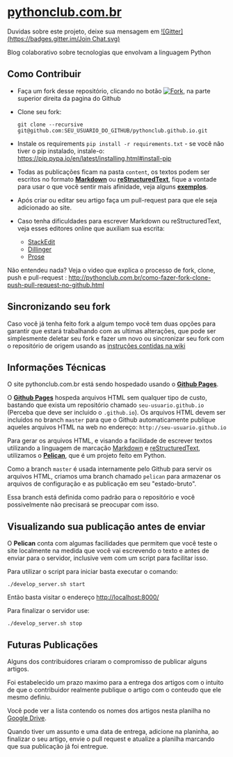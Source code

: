 [pythonclub.com.br][0]
======================
Duvidas sobre este projeto, deixe sua mensagem em [![Gitter](https://badges.gitter.im/Join Chat.svg)](https://gitter.im/pythonclub/pythonclub.github.io?utm_source=badge&utm_medium=badge&utm_campaign=pr-badge&utm_content=badge)

Blog colaborativo sobre tecnologias que envolvam a linguagem Python


Como Contribuir
---------------

* Faça um fork desse repositório, clicando no botão [![Fork][14]][15], na parte superior direita da pagina do Github
* Clone seu fork:

    ``git clone --recursive git@github.com:SEU_USUARIO_DO_GITHUB/pythonclub.github.io.git``

* Instale os requirements ``pip install -r requirements.txt`` - se você não tiver o pip instalado, instale-o: https://pip.pypa.io/en/latest/installing.html#install-pip
* Todas as publicações ficam na pasta ``content``, os textos podem ser escritos
  no formato **[Markdown][4]** ou **[reStructuredText][5]**, fique a vontade
  para usar o que você sentir mais afinidade, veja alguns **[exemplos][6]**.
* Após criar ou editar seu artigo faça um pull-request para que ele seja
  adicionado ao site.
* Caso tenha dificuldades para escrever Markdown ou reStructuredText, veja esses editores online que auxiliam sua escrita: 
  * [StackEdit][8]
  * [Dillinger][9]
  * [Prose][10]

Não entendeu nada? Veja o video que explica o processo de fork, clone, push e pull-request : http://pythonclub.com.br/como-fazer-fork-clone-push-pull-request-no-github.html
 

Sincronizando seu fork
----------------------

Caso você já tenha feito fork a algum tempo você tem duas opções para garantir que
estará trabalhando com as ultimas alterações, que pode ser simplesmente deletar
seu fork e fazer um novo ou sincronizar seu fork com o repositório de origem
usando as [instruções contidas na wiki][11]



Informações Técnicas
--------------------

O site pythonclub.com.br está sendo hospedado usando o **[Github Pages][1]**.

O **[Github Pages][1]** hospeda arquivos HTML sem qualquer tipo de custo, bastando 
que exista um repositório chamado ``seu-usuario.github.io`` 
(Perceba que deve ser incluido o ``.github.io``).
Os arquivos HTML devem ser incluidos no branch ``master`` para que o Github automaticamente
publique aqueles arquivos HTML na web no endereço: ``http://seu-usuario.github.io``


Para gerar os arquivos HTML, e visando a facilidade de escrever textos utilizando
a linguagem de marcação [Markdown][11] e [reStructuredText][12], 
utilizamos o **[Pelican][2]**, que é um projeto feito em Python.

Como a branch ``master`` é usada internamente pelo Github para servir os
arquivos HTML, criamos uma branch chamado ``pelican`` para armazenar os arquivos
de configuração e as publicação em seu "estado-bruto".

Essa branch está definida
como padrão para o repositório e você possivelmente não precisará se preocupar
com isso.


Visualizando sua publicação antes de enviar
-------------------------------------------

O **Pelican** conta com algumas facilidades que permitem que você teste o site
localmente na medida que você vai escrevendo o texto e antes de enviar para o
servidor, inclusive vem com um script para facilitar isso.

Para utilizar o script para iniciar basta
executar o comando:

``./develop_server.sh start``

Então basta visitar o endereço [http://localhost:8000/][3]

Para finalizar o servidor use:

``./develop_server.sh stop``

Futuras Publicações
-------------------

Alguns dos contribuidores criaram o compromisso de publicar alguns artigos.

Foi estabelecido um prazo maximo para a entrega dos artigos com o intuito de que o contribuidor realmente publique o artigo com o conteudo que ele mesmo definiu.

Você pode ver a lista contendo os nomes dos artigos nesta planilha no [Google Drive][7].

Quando tiver um assunto e uma data de entrega, adicione na planinha, ao finalizar o seu artigo, envie o pull request e atualize a planilha marcando que sua publicação já foi entregue.


[0]: http://pythonclub.com.br/
[1]: https://pages.github.com/
[2]: http://docs.getpelican.com/en/3.3.0/
[3]: http://localhost:8000/
[4]: https://guides.github.com/features/mastering-markdown/
[5]: http://docutils.sourceforge.net/docs/user/rst/quickref.html
[6]: https://github.com/pythonclub/pythonclub.github.io/tree/pelican/exemplos
[7]: https://docs.google.com/spreadsheets/d/1sddA5pa5LcssPvibBYOHUujyfRpmL1zKw_-MSn784Tg/edit#gid=0
[8]: https://stackedit-beta.herokuapp.com/ 
[9]: http://dillinger.io/
[10]: http://prose.io/
[11]: https://github.com/pythonclub/pythonclub.github.io/wiki/Sincronizando-seu-fork-com-o-reposit%C3%B3rio-principal
[12]: http://br-mac.org/2013/09/o-que-e-markdown.html
[13]: http://pt.wikipedia.org/wiki/Restructuredtext
[14]: https://github.com/pythonclub/pythonclub.github.io/raw/pelican/content/images/pythonclub_geral/fork_git_hub0_o.png
[15]: https://github.com/pythonclub/pythonclub.github.io/fork
[16]: https://github.com/adam-p/markdown-here/wiki/Markdown-Cheatsheet
